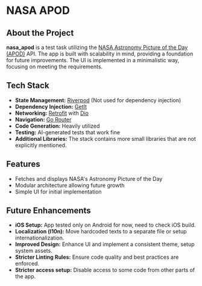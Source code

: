 # NASA APOD

## About the Project

**nasa_apod** is a test task utilizing the [NASA Astronomy Picture of the Day (APOD)](https://api.nasa.gov/) API. The app is built with scalability in mind, providing a foundation for future improvements. The UI is implemented in a minimalistic way, focusing on meeting the requirements.

## Tech Stack

- **State Management:** [Riverpod](https://riverpod.dev/) (Not used for dependency injection)
- **Dependency Injection:** [GetIt](https://pub.dev/packages/get_it)
- **Networking:** [Retrofit](https://pub.dev/packages/retrofit) with [Dio](https://pub.dev/packages/dio)
- **Navigation:** [Go Router](https://pub.dev/packages/go_router)
- **Code Generation:** Heavily utilized
- **Testing:** AI-generated tests that work fine
- **Additional Libraries:** The stack contains more small libraries that are not explicitly mentioned.

## Features

- Fetches and displays NASA's Astronomy Picture of the Day
- Modular architecture allowing future growth
- Simple UI for initial implementation

## Future Enhancements

- **iOS Setup:** App tested only on Android for now, need to check iOS build.
- **Localization (l10n):** Move hardcoded texts to a separate file or setup internationalization.
- **Improved Design:** Enhance UI and implement a consistent theme, setup system assets.
- **Stricter Linting Rules:** Ensure code quality and best practices are enforced.
- **Stricter access setup:** Disable access to some code from other parts of the app.
